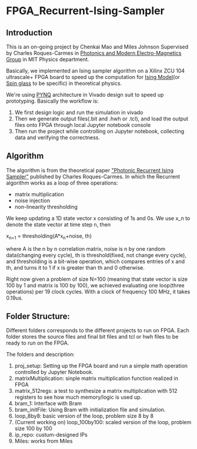 # FPGA_Recurrent-Ising-Sampler

## Introduction
This is an on-going project by Chenkai Mao and Miles Johnson Supervised by Charles Roques-Carmes in [Photonics and Modern Electro-Magnetics Group](http://www.rle.mit.edu/marin/) in MIT Physics department.

Basically, we implemented an Ising sampler algorithm on a Xilinx ZCU 104 ultrascale+ FPGA board to speed up the computation for [Ising Model](https://en.wikipedia.org/wiki/Ising_model)(or [Spin glass](https://en.wikipedia.org/wiki/Spin_glass) to be specific) in theoretical physics.

We're using [PYNQ](http://www.pynq.io/) architecture in Vivado design suit to speed up prototyping. Basically the workflow is:

1. We first design logic and run the simulation in vivado 
2. Then we generate output files(.bit and .hwh or .tcl), and load the output files onto FPGA through local Jupyter notebook console
3. Then run the project while controlling on Jupyter notebook, collecting data and verifying the correctness.

## Algorithm
The algorithm is from the theoretical paper ["Photonic Recurrent Ising Sampler"](https://www.osapublishing.org/abstract.cfm?uri=CLEO_QELS-2019-FTu4C.2) published by Charles Roques-Carmes. 
In which the Recurrent algorithm works as a loop of three operations: 

+ matrix multiplication
+ noise injection 
+ non-linearity thresholding

We keep updating a 1D state vector x consisting of 1s and 0s. We use x_n to denote the state vector at time step n, then

x<sub>n+1</sub> = thresholding(A*x<sub>n</sub>+noise, th)

where A is the n by n correlation matrix, noise is n by one random data(changing every cycle), th is threshold(fixed, not change every cycle), and thresholding is a bit-wise operation, which compares entries of x and th, and turns it to 1 if x is greater than th and 0 otherwise.

Right now given a problem of size N=100 (meaning that state vector is size 100 by 1 and matrix is 100 by 100), we achieved evaluating one loop(three operations) per 19 clock cycles. With a clock of frequency 100 MHz, it takes 0.19us.

## Folder Structure:
Different folders corresponds to the different projects to run on FPGA. Each folder stores the source files and final bit files and tcl or hwh files to be ready to run on the FPGA.

The folders and description:
1. proj_setup: Setting up the FPGA board and run a simple math operation controlled by Jupyter Notebook.
2. matrixMultiplication: sinple matrix multiplication function realized in FPGA
3. matrix_512regs: a test to synthesize a matrix multiplication with 512 registers to see how much memory/logic is used up.
4. bram_1: Interface with Bram
5. bram_initFile: Using Bram with initialization file and simulation.
6. loop_8by8: basic version of the loop, problem size 8 by 8
7. (Current working on) loop_100by100: scaled version of the loop, problem size 100 by 100
8. ip_repo: custum-designed IPs
9. Miles: works from Miles
